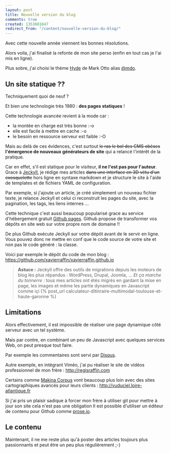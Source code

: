 ```yaml
---
layout: post
title: Nouvelle version du blog
comments: true
created: 1353881847
redirect_from: "/content/nouvelle-version-du-blog/"
---
```


Avec cette nouvelle année viennent les bonnes résolutions.

Alors voila, j'ai finalisé la refonte de mon site perso (enfin en tout cas je l'ai mis en ligne).

Plus sobre, j'ai choisi le thème <a href="https://github.com/poole/hyde">Hyde</a> de Mark Otto alias <a href="https://twitter.com/mdo">@mdo</a>.

## Un site statique ??

Techniquement quoi de neuf ?

Et bien une technologie très 1980 : __des pages statiques__ ! 

Cette technologie avancée revient à la mode car :
 - la montée en charge est très bonne :-o
 - elle est facile à mettre en cache :-o
 - le besoin en ressource serveur est faible :-O

Mais au delà de ces évidences, c'est surtout <strike>le ras le bol des CMS obèses</strike> __l'émergence de nouveaux générateurs de site__ qui a relancé l'intérêt de la pratique.

Car en effet, s'il est statique pour le visiteur, __il ne l'est pas pour l'auteur__.
Grace à <a href="http://jekyllrb.com">Jeckyll</a>, je rédige mes articles <strike>dans une interface en 3D vétu d'un exosquelette</strike> hors ligne en syntaxe markdown et je structure le site à l'aide de templates et de fichiers YAML de configuration.

Par exemple, si j'ajoute un article, je créé simplement un nouveau fichier texte, je relance Jeckyll et celui ci reconstruit les pages du site, avec la pagination, les tags, les liens internes ...

Cette technique c'est aussi beaucoup popularisé grace au service d'hébergement gratuit <a href="https://pages.github.com">Github pages</a>.
Github propose de transformer vos dépôts en site web sur votre propre nom de domaine !!

De plus Github exécute Jeckyll sur votre dépôt avant de le servir en ligne.
Vous pouvez donc ne mettre en conf que le code source de votre site et non pas le code généré : la classe.

Voici par exemple le dépôt du code de mon blog : https://github.com/xavierraffin/xavierraffin.github.io 

> __Astuce :__
Jeckyll offre des outils de migrations depuis les moteurs de blog les plus répandus : WordPress, Drupal, Joomla, ...
*Et ça marche du tonnerre :* tous mes articles ont étés migrés en gardant la mise en page, les images et même les partie dynamiques en Javascript comme içi {% post_url calculateur-ditinraire-multimodal-toulouse-et-haute-garonne %}

## Limitations

Alors effectivement, il est impossible de réaliser une page dynamique côté serveur avec un tel système.

Mais par contre, en combinant un peu de Javascript avec quelques services Web, on peut presque tout faire.

Par exemple les commentaires sont servi par <a href="https://disqus.com">Disqus</a>.

Autre exemple, en intégrant Viméo, j'ai pu réaliser le site de vidéos professionnel de mon frère : http://regisraffin.com

Certains comme <a href="http://makina-corpus.com">Makina Corpus</a> vont beaucoup plus loin avec des sites cartographiques avancés pour leurs clients : http://vuduciel.loire-atlantique.fr

Si j'ai pris un plaisir sadique à forcer mon frère à utiliser git pour mettre à jour son site cela n'est pas une obligation
Il est possible d'utiliser un éditeur de contenu pour Github comme <a href="http://prose.io/">prose.io</a>.

## Le contenu

Maintenant, il ne me reste plus qu'à poster des articles toujours plus passionnants et peut être un peu plus régulièrement ;-)





